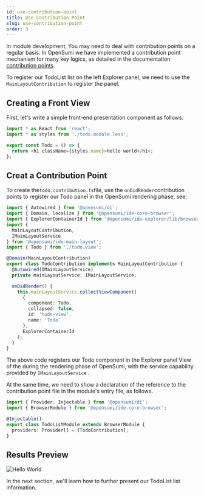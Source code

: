 ```yaml
---
id: use-contribution-point
title: Use Contribution Point
slug: use-contribution-point
order: 3
---
```


In module development, You may need to deal with contribution points on a regular basis. In OpenSumi we have implemented a contribution point mechanism for many key logics, as detailed in the documentation [contribution points](../basic-design/contribution-point).

To register our TodoList list on the left Explorer panel, we need to use the `MainLayoutContribution` to register the panel.

## Creating a Front View

First, let's write a simple front-end presentation component as follows:

```ts
import * as React from 'react';
import * as styles from './todo.module.less';

export const Todo = () => {
  return <h1 className={styles.name}>Hello world</h1>;
};
```

## Creat a Contribution Point

To create the`todo.contribution.ts`file, use the `onDidRender`contribution points to register our Todo panel in the OpenSumi rendering phase, see:  

```ts
import { Autowired } from '@opensumi/di';
import { Domain, localize } from '@opensumi/ide-core-browser';
import { ExplorerContainerId } from '@opensumi/ide-explorer/lib/browser/explorer-contribution';
import {
  MainLayoutContribution,
  IMainLayoutService
} from '@opensumi/ide-main-layout';
import { Todo } from './todo.view';

@Domain(MainLayoutContribution)
export class TodoContribution implements MainLayoutContribution {
  @Autowired(IMainLayoutService)
  private mainLayoutService: IMainLayoutService;

  onDidRender() {
    this.mainLayoutService.collectViewComponent(
      {
        component: Todo,
        collapsed: false,
        id: 'todo-view',
        name: 'Todo'
      },
      ExplorerContainerId
    );
  }
}
```

The above code registers our Todo component in the Explorer panel View of the during the rendering phase of OpenSumi, with the service capability provided by  `IMainLayoutService` .  

At the same time, we need to show a declaration of the reference to the contribution point file in the module's entry file, as follows.

```ts
import { Provider, Injectable } from '@opensumi/di';
import { BrowserModule } from '@opensumi/ide-core-browser';

@Injectable()
export class TodoListModule extends BrowserModule {
  providers: Provider[] = [TodoContribution];
}
```

## Results Preview  

![Hello World](https://img.alicdn.com/imgextra/i2/O1CN01l3ioLn1wWJr2kidlG_!!6000000006315-2-tps-2738-1810.png)

In the next section, we'll learn how to further present our TodoList list information.  
